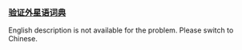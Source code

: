### [验证外星语词典](https://leetcode.com/problems/lwyVBB)

<p>English description is not available for the problem. Please switch to Chinese.</p>
